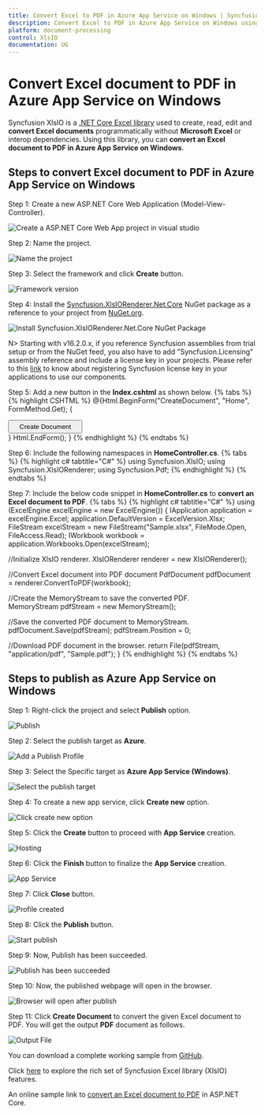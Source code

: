 ```yaml
---
title: Convert Excel to PDF in Azure App Service on Windows | Syncfusion
description: Convert Excel to PDF in Azure App Service on Windows using .NET Core Excel library (XlsIO) without Microsoft Excel or interop dependencies.
platform: document-processing
control: XlsIO
documentation: UG
---
```


# Convert Excel document to PDF in Azure App Service on Windows

Syncfusion XlsIO is a [.NET Core Excel library](https://www.syncfusion.com/document-processing/excel-framework/net) used to create, read, edit and **convert Excel documents** programmatically without **Microsoft Excel** or interop dependencies. Using this library, you can **convert an Excel document to PDF in Azure App Service on Windows**.

## Steps to convert Excel document to PDF in Azure App Service on Windows

Step 1: Create a new ASP.NET Core Web Application (Model-View-Controller).

![Create a ASP.NET Core Web App project in visual studio](Azure_Images/App_Service_Windows/Create_Application.png)

Step 2: Name the project.

![Name the project](Azure_Images/App_Service_Windows/Name_the_Application.png)

Step 3: Select the framework and click **Create** button.

![Framework version](Azure_Images/App_Service_Windows/Select_Framework.png)

Step 4: Install the [Syncfusion.XlsIORenderer.Net.Core](https://www.nuget.org/packages/Syncfusion.XlsIORenderer.Net.Core) NuGet package as a reference to your project from [NuGet.org](https://www.nuget.org/).

![Install Syncfusion.XlsIORenderer.Net.Core NuGet Package](Azure_Images/App_Service_Windows/Install_NuGet.png)

N> Starting with v16.2.0.x, if you reference Syncfusion assemblies from trial setup or from the NuGet feed, you also have to add "Syncfusion.Licensing" assembly reference and include a license key in your projects. Please refer to this [link](https://help.syncfusion.com/common/essential-studio/licensing/overview) to know about registering Syncfusion license key in your applications to use our components. 

Step 5: Add a new button in the **Index.cshtml** as shown below.
{% tabs %}  
{% highlight CSHTML %}
@{Html.BeginForm("CreateDocument", "Home", FormMethod.Get);
    {
        <div>
            <input type="submit" value="Create Document" style="width:150px;height:27px" />
        </div>
    }
    Html.EndForm();
}
{% endhighlight %}
{% endtabs %}

Step 6: Include the following namespaces in **HomeController.cs**.
{% tabs %}
{% highlight c# tabtitle="C#" %}
using Syncfusion.XlsIO;
using Syncfusion.XlsIORenderer;
using Syncfusion.Pdf;
{% endhighlight %}
{% endtabs %}

Step 7: Include the below code snippet in **HomeController.cs** to **convert an Excel document to PDF**. 
{% tabs %}
{% highlight c# tabtitle="C#" %}
using (ExcelEngine excelEngine = new ExcelEngine())
{
  IApplication application = excelEngine.Excel;
  application.DefaultVersion = ExcelVersion.Xlsx;
  FileStream excelStream = new FileStream("Sample.xlsx", FileMode.Open, FileAccess.Read);
  IWorkbook workbook = application.Workbooks.Open(excelStream);

  //Initialize XlsIO renderer.
  XlsIORenderer renderer = new XlsIORenderer();

  //Convert Excel document into PDF document 
  PdfDocument pdfDocument = renderer.ConvertToPDF(workbook);

  //Create the MemoryStream to save the converted PDF.      
  MemoryStream pdfStream = new MemoryStream();

  //Save the converted PDF document to MemoryStream.
  pdfDocument.Save(pdfStream);
  pdfStream.Position = 0;

  //Download PDF document in the browser.
  return File(pdfStream, "application/pdf", "Sample.pdf");
}
{% endhighlight %}
{% endtabs %}

## Steps to publish as Azure App Service on Windows

Step 1: Right-click the project and select **Publish** option.

![Publish](Azure_Images/App_Service_Windows/Publish.png)

Step 2: Select the publish target as **Azure**.

![Add a Publish Profile](Azure_Images/App_Service_Windows/Publish_Profile.png)

Step 3: Select the Specific target as **Azure App Service (Windows)**.

![Select the publish target](Azure_Images/App_Service_Windows/Windows_App_Service.png)

Step 4: To create a new app service, click **Create new** option.

![Click create new option](Azure_Images/App_Service_Windows/Create_New.png)

Step 5: Click the **Create** button to proceed with **App Service** creation.

![Hosting](Azure_Images/App_Service_Windows/Hosting.png)

Step 6: Click the **Finish** button to finalize the **App Service** creation.

![App Service](Azure_Images/App_Service_Windows/App_Service.png)

Step 7: Click **Close** button.

![Profile created](Azure_Images/App_Service_Windows/Profile_Created.png)

Step 8: Click the **Publish** button.

![Start publish](Azure_Images/App_Service_Windows/Start_Publish.png)

Step 9: Now, Publish has been succeeded.

![Publish has been succeeded](Azure_Images/App_Service_Windows/Publish_Success.png)

Step 10: Now, the published webpage will open in the browser. 

![Browser will open after publish](Azure_Images/App_Service_Windows/CreateDocument_Button.png)

Step 11: Click **Create Document** to convert the given Excel document to PDF. You will get the output **PDF** document as follows.

![Output File](Azure_Images/App_Service_Windows/ExcelToPDF_AppService_Windows.png)

You can download a complete working sample from [GitHub](https://github.com/SyncfusionExamples/XlsIO-Examples/tree/master/Getting%20Started/Azure%20App%20Service/Convert-Excel-to-PDF). 

Click [here](https://www.syncfusion.com/document-processing/excel-framework/net-core) to explore the rich set of Syncfusion Excel library (XlsIO) features.

An online sample link to [convert an Excel document to PDF](https://ej2.syncfusion.com/aspnetcore/Excel/ExcelToPDF#/material3) in ASP.NET Core.
